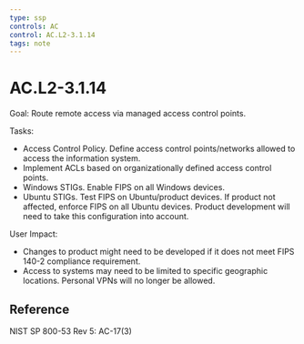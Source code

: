 ```yaml
---
type: ssp
controls: AC
control: AC.L2-3.1.14
tags: note
---
```


# AC.L2-3.1.14

Goal: Route remote access via managed access control points.

Tasks:

- Access Control Policy. Define access control points/networks allowed to access the information system.
- Implement ACLs based on organizationally defined access control points.
- Windows STIGs. Enable FIPS on all Windows devices.
- Ubuntu STIGs. Test FIPS on Ubuntu/product devices. If product not affected, enforce FIPS on all Ubuntu devices. Product development will need to take this configuration into account.

User Impact:

- Changes to product might need to be developed if it does not meet FIPS 140-2 compliance requirement.
- Access to systems may need to be limited to specific geographic locations. Personal VPNs will no longer be allowed.

## Reference

NIST SP 800-53 Rev 5: AC-17(3)
